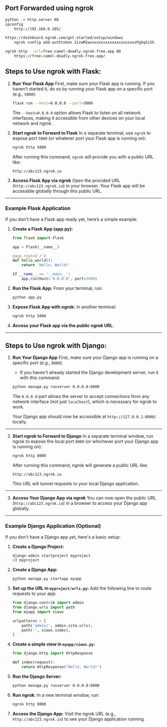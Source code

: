 
## Port Forwarded using ngrok

```bash
python -m http.server 80
ipconfig
    http://192.168.0.105/

https://dashboard.ngrok.com/get-started/setup/windows
    ngrok config add-authtoken 2izwMIwxxxxxxxxxxxxxxxxxxxxxPgbqGi5h

ngrok http --url=free-camel-deadly.ngrok-free.app 80
    https://free-camel-deadly.ngrok-free.app/
```

## Steps to Use ngrok with Flask:

1. **Run Your Flask App**
   First, make sure your Flask app is running. If you haven't started it, do so by running your Flask app on a specific port (e.g., `5000`):
   
   ```bash
   flask run --host=0.0.0.0 --port=5000
   ```
   The `--host=0.0.0.0` option allows Flask to listen on all network interfaces, making it accessible from other devices on your local network and ngrok.

2. **Start ngrok to Forward to Flask**
   In a separate terminal, use `ngrok` to expose port `5000` (or whatever port your Flask app is running on):
   
   ```bash
   ngrok http 5000
   ```
   
   After running this command, `ngrok` will provide you with a public URL like:
   ```
   http://abc123.ngrok.io
   ```

3. **Access Flask App via ngrok**
   Open the provided URL (`http://abc123.ngrok.io`) in your browser. Your Flask app will be accessible globally through this public URL.

---

### Example Flask Application

If you don't have a Flask app ready yet, here’s a simple example:

1. **Create a Flask App (app.py):**
   ```python
   from flask import Flask

   app = Flask(__name__)

   @app.route('/')
   def hello_world():
       return 'Hello, World!'

   if __name__ == '__main__':
       app.run(host='0.0.0.0', port=5000)
   ```

2. **Run the Flask App:**
   From your terminal, run:
   ```bash
   python app.py
   ```

3. **Expose Flask App with ngrok:**
   In another terminal:
   ```bash
   ngrok http 5000
   ```

4. **Access your Flask app via the public ngrok URL.**

---

## Steps to Use ngrok with Django:

1. **Run Your Django App**
   First, make sure your Django app is running on a specific port (e.g., `8000`).
   - If you haven't already started the Django development server, run it with this command:
   
   ```bash
   python manage.py runserver 0.0.0.0:8000
   ```

   The `0.0.0.0` part allows the server to accept connections from any network interface (not just `localhost`), which is necessary for ngrok to work.

   Your Django app should now be accessible at `http://127.0.0.1:8000/` locally.

---

2. **Start ngrok to Forward to Django**
   In a separate terminal window, run ngrok to expose the local port `8000` (or whichever port your Django app is running on):

   ```bash
   ngrok http 8000
   ```

   After running this command, ngrok will generate a public URL like:
   ```
   http://abc123.ngrok.io
   ```

   This URL will tunnel requests to your local Django application.

---

3. **Access Your Django App via ngrok**
   You can now open the public URL (`http://abc123.ngrok.io`) in a browser to access your Django app globally.

---

### Example Django Application (Optional)
If you don't have a Django app yet, here's a basic setup:

1. **Create a Django Project:**
   ```bash
   django-admin startproject myproject
   cd myproject
   ```

2. **Create a Django App:**
   ```bash
   python manage.py startapp myapp
   ```

3. **Set up the URL in `myproject/urls.py`:**
   Add the following line to route requests to your app:
   ```python
   from django.contrib import admin
   from django.urls import path
   from myapp import views

   urlpatterns = [
       path('admin/', admin.site.urls),
       path('', views.index),
   ]
   ```

4. **Create a simple view in `myapp/views.py`:**
   ```python
   from django.http import HttpResponse

   def index(request):
       return HttpResponse("Hello, World!")
   ```

5. **Run the Django Server:**
   ```bash
   python manage.py runserver 0.0.0.0:8000
   ```

6. **Run ngrok:**
   In a new terminal window, run:
   ```bash
   ngrok http 8000
   ```

7. **Access the Django App:**
   Visit the ngrok URL (e.g., `http://abc123.ngrok.io`) to see your Django application running.
